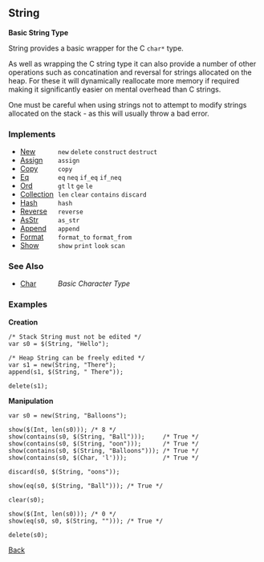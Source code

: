 String
------
__Basic String Type__

String provides a basic wrapper for the C `char*` type.

As well as wrapping the C string type it can also provide a number of other operations such as concatination and reversal for strings allocated on the heap. For these it will dynamically reallocate more memory if required making it significantly easier on mental overhead than C strings.

One must be careful when using strings not to attempt to modify strings allocated on the stack - as this will usually throw a bad error.


### Implements

* <span style="width:75px; float:left;">[New](new)</span> `new` `delete` `construct` `destruct`
* <span style="width:75px; float:left;">[Assign](assign)</span> `assign`
* <span style="width:75px; float:left;">[Copy](copy)</span> `copy`
* <span style="width:75px; float:left;">[Eq](eq)</span> `eq` `neq` `if_eq` `if_neq`
* <span style="width:75px; float:left;">[Ord](ord)</span> `gt` `lt` `ge` `le`
* <span style="width:75px; float:left;">[Collection](collection)</span> `len` `clear` `contains` `discard`
* <span style="width:75px; float:left;">[Hash](hash)</span> `hash`
* <span style="width:75px; float:left;">[Reverse](reverse)</span> `reverse`
* <span style="width:75px; float:left;">[AsStr](asstr)</span> `as_str`
* <span style="width:75px; float:left;">[Append](append)</span> `append`
* <span style="width:75px; float:left;">[Format](format)</span> `format_to` `format_from`
* <span style="width:75px; float:left;">[Show](show)</span> `show` `print` `look` `scan`


### See Also

* <span style="width:75px; float:left;">[Char](char)</span> _Basic Character Type_


### Examples

__Creation__
    
    /* Stack String must not be edited */
    var s0 = $(String, "Hello");
    
    /* Heap String can be freely edited */
    var s1 = new(String, "There");
    append(s1, $(String, " There"));
    
    delete(s1);
    
__Manipulation__

    var s0 = new(String, "Balloons");
    
    show($(Int, len(s0))); /* 8 */
    show(contains(s0, $(String, "Ball")));     /* True */
    show(contains(s0, $(String, "oon")));      /* True */
    show(contains(s0, $(String, "Balloons"))); /* True */
    show(contains(s0, $(Char, 'l')));          /* True */
    
    discard(s0, $(String, "oons"));
    
    show(eq(s0, $(String, "Ball"))); /* True */
    
    clear(s0);
    
    show($(Int, len(s0))); /* 0 */
    show(eq(s0, s0, $(String, ""))); /* True */
    
    delete(s0);

[Back](/documentation)
